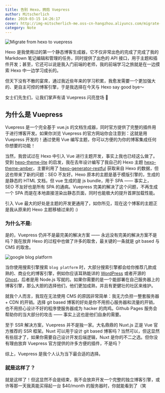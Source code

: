 ```yaml
---
title: 告别 Hexo，拥抱 Vuepress
author: Mitscherlich
date: 2019-03-15 14:26:17
cover: http://img-mitscherlich-me.oss-cn-hangzhou.aliyuncs.com/migrate-from-hexo-to-vuepress/cover.png
category: Note
---
```


![Migrate from hexo to vuepress](http://img-mitscherlich-me.oss-cn-hangzhou.aliyuncs.com/migrate-from-hexo-to-vuepress/cover.png)

Hexo 是我使用过的第一个静态博客生成器，它不仅非常出色的完成了完成了我的 Markdown 笔记编辑和管理的任务，同时提供了出色的 API 接口，用于主题和插件开发；甚至，它还可以说是我入门前端的老师，我的前端学习之旅就是在一边摸索 Hexo 中一边学习成长的。

但天下没有不散的宴席，通过我近些年来的学习积累，我愈发需要一个更加强大的、更自主可控的博客引擎，于是我选择在今天与 Hexo say good bye～

女士们先生们，让我们掌声有请 Vuepress 闪亮登场 :tada:

## 为什么是 Vuepress
Vuepress 是一个完全基于 vue.js 的文档生成器，同时官方提供了完整的插件用于进行博客开发。如果你浏览 Vuepress 的官方网站你会注意到：这就是用 Vuepress 开发的！通过使用 Vue 编写主题，你可以方便的为你的博客集成任何你想要的功能！

当然，我尝试过在 Hexo 中引入 Vue 进行主题开发，事实上我也已经这么做了。受到 [hexo-theme-lite](https://github.com/HeskeyBaozi/hexo-theme-lite) 的启发，我在去年设计编写了我自己的 Hexo 主题 [hexo-theme-amber](https://github.com/Mitscherlich/hexo-theme-amber)，主要利用了 [hexo-generator-restful](https://github.com/yscoder/hexo-generator-restful) 获取来自 Hexo 的数据，但这也带来了新的问题：SEO 不友好。Hexo 原本的主题是基于模版引擎的，生成的是静态的 HTML 文档，但 vue 生成的是 js bundle，用于 SPA —— 事实上，SEO 不友好也是所有 SPA 的通病。Vuepress 完美的解决了这个问题，不再生成一个 SPA 而是在本地直接渲染出静态页面，同时也能极大的提升首屏加载性能。

引入 Vue 最大的好处是主题的开发更通用了，如你所见，现在这个博客的主题正是我从原来的 Hexo 主题移植过来的 :)

<!-- more -->

### 为什么不是:
是的，Vuepress 仍并不是最完美的解决方案 —— 永远没有完美的解决方案不是吗？我在放弃 Hexo 的过程中也做了许多的取舍，最关键的一条就是 git based 与 CMS 的取舍。

![google blog platform](http://img-mitscherlich-me.oss-cn-hangzhou.aliyuncs.com/migrate-from-hexo-to-vuepress/google-blog-platform.png)

当你使用搜索引擎搜索 `blog platform` 时，大部分搜索引擎都会给你推荐几款成熟的、商业化的博客引擎，例如你应该耳熟能详的 [WordPress](http://wordpress.com/) 或者开源的 [Ghost](https://ghost.org/)，后者是用 Node.js 写就的。如果你需要的是一个能部署在自己服务器上的博客引擎，那么大胆的选择他们，他们更加成熟，并且有更健壮的社区来维护。

就我个人而言，我现在无法使用 CMS 的原因非常简单：我无力负担一整套服务器 + CDN 的开销。选择 git based 博客的好处是你不用担心服务器和流量的开销，也不用担心设计不好的程序使服务器成为 hacker 的肉鸡。Github Pages 服务会帮助你的当大部分的攻击 —— 事实上这也是他们自身的需要。

至于 SSR 解决方案，Vuepress 并不是独一家。大名鼎鼎的 Nuxt.js 正是 Vue 官方推荐的 SSR 框架。Nuxt 可以用于设计 git based 博客吗？当然可以，但这显然有些屈才了，如果你需要自己设计开发后端逻辑，Nuxt 是你的不二之选。但你没有理由放弃 Vuepress 官方提供的许多方便的插件，不是吗？

综上，Vuepress 是我个人认为当下最合适的选择。

### 就是这样了？
就是这样了！但这显然不会是结束，我不会放弃开发一个完整的独立博客引擎，或许等那一天我真能买得起一台 $40/month 的服务器时，你就能看到了（笑
